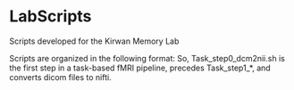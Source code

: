 # LabScripts
Scripts developed for the Kirwan Memory Lab

Scripts are organized in the following format:
  <type of script>_<step number in pipeline>_<brief description>
   So, Task_step0_dcm2nii.sh is the first step in a task-based fMRI pipeline, precedes Task_step1_*, and converts dicom files to nifti.
